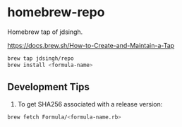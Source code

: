 # homebrew-repo

Homebrew tap of jdsingh.  

https://docs.brew.sh/How-to-Create-and-Maintain-a-Tap

```bash
brew tap jdsingh/repo
brew install <formula-name>
```

## Development Tips

1. To get SHA256 associated with a release version:

```bash
brew fetch Formula/<formula-name.rb>
```

